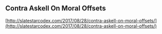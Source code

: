 ## Contra Askell On Moral Offsets
  
  [http://slatestarcodex.com/2017/08/28/contra-askell-on-moral-offsets/](http://slatestarcodex.com/2017/08/28/contra-askell-on-moral-offsets/)